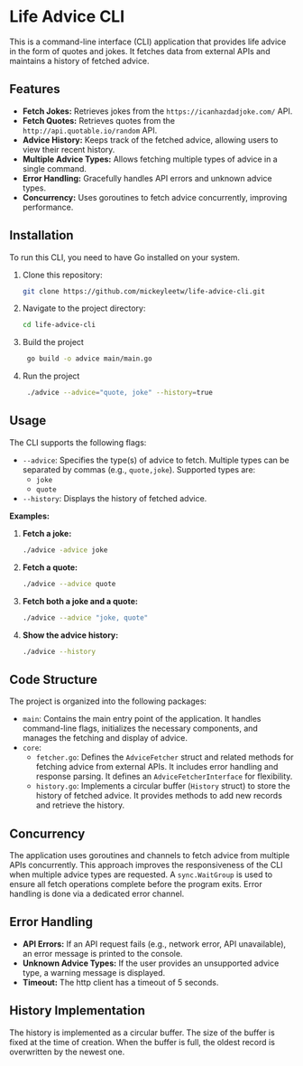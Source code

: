 # Life Advice CLI

This is a command-line interface (CLI) application that provides life advice in the form of quotes and jokes. It fetches data from external APIs and maintains a history of fetched advice.

## Features

*   **Fetch Jokes:** Retrieves jokes from the `https://icanhazdadjoke.com/` API.
*   **Fetch Quotes:** Retrieves quotes from the `http://api.quotable.io/random` API.
*   **Advice History:** Keeps track of the fetched advice, allowing users to view their recent history.
*   **Multiple Advice Types:**  Allows fetching multiple types of advice in a single command.
*   **Error Handling:** Gracefully handles API errors and unknown advice types.
*   **Concurrency:** Uses goroutines to fetch advice concurrently, improving performance.

## Installation
To run this CLI, you need to have Go installed on your system.
1.  Clone this repository:
    ```bash
    git clone https://github.com/mickeyleetw/life-advice-cli.git
    ```
2.  Navigate to the project directory:
    ```bash
    cd life-advice-cli
    ```
3. Build the project
   ```bash
    go build -o advice main/main.go
   ```
4. Run the project
   ```bash
    ./advice --advice="quote, joke" --history=true
   ```

## Usage

The CLI supports the following flags:

*   `--advice`: Specifies the type(s) of advice to fetch.  Multiple types can be separated by commas (e.g., `quote,joke`).  Supported types are:
    *   `joke`
    *   `quote`
*   `--history`: Displays the history of fetched advice.

**Examples:**

1.  **Fetch a joke:**

    ```bash
    ./advice -advice joke
    ```

2.  **Fetch a quote:**

    ```bash
    ./advice --advice quote
    ```

3.  **Fetch both a joke and a quote:**

    ```bash
    ./advice --advice "joke, quote"
    ```

4.  **Show the advice history:**

    ```bash
    ./advice --history
    ```


## Code Structure

The project is organized into the following packages:

*   `main`: Contains the main entry point of the application. It handles command-line flags, initializes the necessary components, and manages the fetching and display of advice.
*   `core`:
    *   `fetcher.go`: Defines the `AdviceFetcher` struct and related methods for fetching advice from external APIs. It includes error handling and response parsing.  It defines an `AdviceFetcherInterface` for flexibility.
    *   `history.go`:  Implements a circular buffer (`History` struct) to store the history of fetched advice. It provides methods to add new records and retrieve the history.

## Concurrency

The application uses goroutines and channels to fetch advice from multiple APIs concurrently. This approach improves the responsiveness of the CLI when multiple advice types are requested.  A `sync.WaitGroup` is used to ensure all fetch operations complete before the program exits. Error handling is done via a dedicated error channel.

## Error Handling

*   **API Errors:** If an API request fails (e.g., network error, API unavailable), an error message is printed to the console.
*   **Unknown Advice Types:** If the user provides an unsupported advice type, a warning message is displayed.
* **Timeout:** The http client has a timeout of 5 seconds.

## History Implementation
The history is implemented as a circular buffer. The size of the buffer is fixed at the time of creation. When the buffer is full, the oldest record is overwritten by the newest one.
